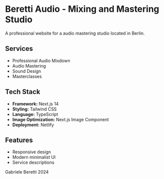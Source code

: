 # Beretti Audio - Mixing and Mastering Studio

A professional website for a audio mastering studio located in Berlin.

## Services

- Professional Audio Mixdown
- Audio Mastering
- Sound Design
- Masterclasses

## Tech Stack

- **Framework:** Next.js 14
- **Styling:** Tailwind CSS
- **Language:** TypeScript
- **Image Optimization:** Next.js Image Component
- **Deployment:** Netlify


## Features

- Responsive design
- Modern minimalist UI
- Service descriptions


Gabriele Beretti 2024


